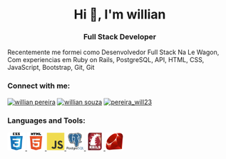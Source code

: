 <h1 align="center">Hi 👋, I'm willian</h1>
<h3 align="center">Full Stack Developer</h3>
<p> Recentemente me formei como Desenvolvedor Full Stack Na Le Wagon, Com experiencias em Ruby on Rails, PostgreSQL, API, HTML, CSS, JavaScript, Bootstrap, Git, Git</p>

<h3 align="left">Connect with me:</h3>
<p align="left">
<a href="https://www.linkedin.com/in/willian21/" target="blank"><img align="center" src="https://cdn.jsdelivr.net/npm/simple-icons@3.0.1/icons/linkedin.svg" alt="willian pereira" height="30" width="40" /></a>
<a href="https://www.facebook.com/profile.php?id=100022067898785" target="blank"><img align="center" src="https://cdn.jsdelivr.net/npm/simple-icons@3.0.1/icons/facebook.svg" alt="willian souza" height="30" width="40" /></a>
<a href="https://instagram.com/pereira_will23" target="blank"><img align="center" src="https://cdn.jsdelivr.net/npm/simple-icons@3.0.1/icons/instagram.svg" alt="pereira_will23" height="30" width="40" /></a>
</p>

<h3 align="left">Languages and Tools:</h3>
<p align="left"> <a href="https://www.w3schools.com/css/" target="_blank"> <img src="https://raw.githubusercontent.com/devicons/devicon/master/icons/css3/css3-original-wordmark.svg" alt="css3" width="40" height="40"/> </a> <a href="https://www.w3.org/html/" target="_blank"> <img src="https://raw.githubusercontent.com/devicons/devicon/master/icons/html5/html5-original-wordmark.svg" alt="html5" width="40" height="40"/> </a> <a href="https://developer.mozilla.org/en-US/docs/Web/JavaScript" target="_blank"> <img src="https://raw.githubusercontent.com/devicons/devicon/master/icons/javascript/javascript-original.svg" alt="javascript" width="40" height="40"/> </a> <a href="https://www.postgresql.org" target="_blank"> <img src="https://raw.githubusercontent.com/devicons/devicon/master/icons/postgresql/postgresql-original-wordmark.svg" alt="postgresql" width="40" height="40"/> </a> <a href="https://rubyonrails.org" target="_blank"> <img src="https://raw.githubusercontent.com/devicons/devicon/master/icons/rails/rails-original-wordmark.svg" alt="rails" width="40" height="40"/> </a> <a href="https://www.ruby-lang.org/en/" target="_blank"> <img src="https://raw.githubusercontent.com/devicons/devicon/master/icons/ruby/ruby-original.svg" alt="ruby" width="40" height="40"/> </a> </p>
